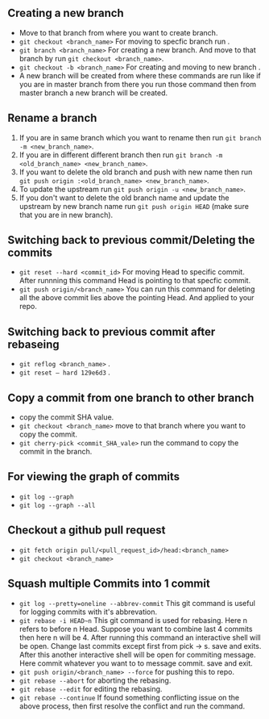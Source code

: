 ## Creating a new branch
- Move to that branch from where you want to create branch.
- `git checkout <branch_name>` For moving to specfic branch run .
-  `git branch <branch_name>` For creating a new branch. And move to that branch by run `git checkout <branch_name>`.
- `git checkout -b <branch_name>` For creating and moving to new branch .
- A new branch will be created from where these commands are run like if you are in master branch from there you run those command then from master branch a new branch will be created.


## Rename a branch
1. If you are in same branch which you want to rename then run `git branch -m <new_branch_name>`.
2. If you are in different different branch then run `git branch -m <old_branch_name> <new_branch_name>`.
3. If you want to delete the old branch and push with new name then run `git push origin :<old_branch_name> <new_branch_name>`.
4. To update the upstream run `git push origin -u <new_branch_name>`.
5. If you don't want to delete the old branch name and update the upstream by new branch name run `git push origin HEAD` (make sure that you are in new branch).


## Switching back to previous commit/Deleting the commits
- `git reset --hard <commit_id>` For moving Head to specific commit. After runnning this command Head is pointing to that specfic commit.
- `git push origin/<branch_name>` You can run this command for deleting all the above commit lies above the pointing Head. And applied to your repo.

## Switching back to previous commit after rebaseing 
- `git reflog <branch_name>` .
- `git reset — hard 129e6d3` .


## Copy a commit from one branch to other branch
- copy the commit SHA value.
- `git checkout <branch_name>` move to that branch where you want to copy the commit.
- `git cherry-pick <commit_SHA_vale>` run the command to copy the commit in the branch. 


## For viewing the graph of commits
- `git log --graph`
- `git log --graph --all`


## Checkout a github pull request
- `git fetch origin pull/<pull_request_id>/head:<branch_name>`
- `git checkout <branch_name>`


## Squash multiple Commits into 1 commit
- `git log --pretty=oneline --abbrev-commit` This git command is useful for logging commits with it's abbrevation.
- `git rebase -i HEAD~n` This git command is used for rebasing. Here n refers to before n Head. Suppose you want to combine last 4 commits then here n will be 4.
After running this command an interactive shell will be open. Change last commits except first from pick -> s. save and exits. After this another interactive shell will be open for commiting message. Here commit whatever you want to to message commit. save and exit.
- `git push origin/<branch_name> --force` for pushing this to repo.
- `git rebase --abort` for aborting the rebasing.
- `git rebase --edit` for editing the rebasing.
- `git rebase --continue` If found something conflicting issue on the above process, then first resolve the conflict and run the command.

